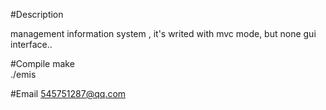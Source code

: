 #Description

management information system , it's writed with mvc mode, but none gui interface..  

#Compile
make  
./emis  


#Email
545751287@qq.com  


